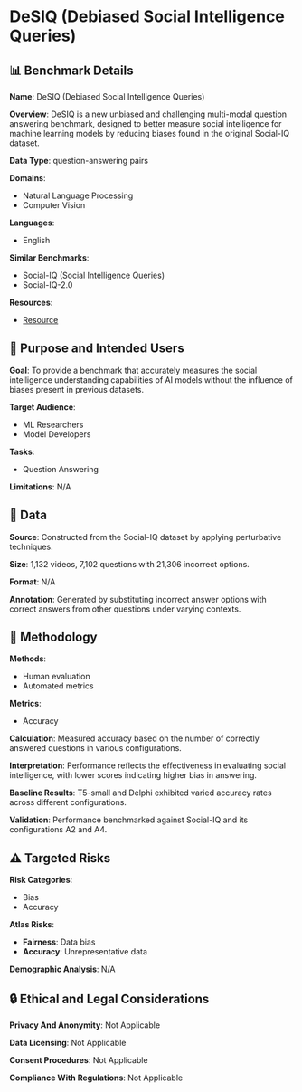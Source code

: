 # DeSIQ (Debiased Social Intelligence Queries)

## 📊 Benchmark Details

**Name**: DeSIQ (Debiased Social Intelligence Queries)

**Overview**: DeSIQ is a new unbiased and challenging multi-modal question answering benchmark, designed to better measure social intelligence for machine learning models by reducing biases found in the original Social-IQ dataset.

**Data Type**: question-answering pairs

**Domains**:
- Natural Language Processing
- Computer Vision

**Languages**:
- English

**Similar Benchmarks**:
- Social-IQ (Social Intelligence Queries)
- Social-IQ-2.0

**Resources**:
- [Resource](N/A)

## 🎯 Purpose and Intended Users

**Goal**: To provide a benchmark that accurately measures the social intelligence understanding capabilities of AI models without the influence of biases present in previous datasets.

**Target Audience**:
- ML Researchers
- Model Developers

**Tasks**:
- Question Answering

**Limitations**: N/A

## 💾 Data

**Source**: Constructed from the Social-IQ dataset by applying perturbative techniques.

**Size**: 1,132 videos, 7,102 questions with 21,306 incorrect options.

**Format**: N/A

**Annotation**: Generated by substituting incorrect answer options with correct answers from other questions under varying contexts.

## 🔬 Methodology

**Methods**:
- Human evaluation
- Automated metrics

**Metrics**:
- Accuracy

**Calculation**: Measured accuracy based on the number of correctly answered questions in various configurations.

**Interpretation**: Performance reflects the effectiveness in evaluating social intelligence, with lower scores indicating higher bias in answering.

**Baseline Results**: T5-small and Delphi exhibited varied accuracy rates across different configurations.

**Validation**: Performance benchmarked against Social-IQ and its configurations A2 and A4.

## ⚠️ Targeted Risks

**Risk Categories**:
- Bias
- Accuracy

**Atlas Risks**:
- **Fairness**: Data bias
- **Accuracy**: Unrepresentative data

**Demographic Analysis**: N/A

## 🔒 Ethical and Legal Considerations

**Privacy And Anonymity**: Not Applicable

**Data Licensing**: Not Applicable

**Consent Procedures**: Not Applicable

**Compliance With Regulations**: Not Applicable
